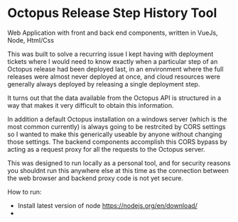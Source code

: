 # Octopus Release Step History Tool

Web Application with front and back end components, written in VueJs, Node, Html/Css

This was built to solve a recurring issue I kept having with deployment tickets where I would need to know exactly when
a particular step of an Octopus release had been deployed last, in an environment where the full releases were almost never
deployed at once, and cloud resources were generally always deployed by releasing a single deployment step.

It turns out that the data available from the Octopus API is structured in a way that makes it very difficult to obtain this information.

In addition a default Octopus installation on a windows server (which is the most common currently) is always going to be
restrcited by CORS settings so I wanted to make this generically useable by anyone without changing those settings.
The backend components accomplish this CORS bypass by acting as a request proxy for all the requests to the Octopus server.

This was designed to run locally as a personal tool, and for security reasons you shouldnt run this anywhere else at this time as the connection between the
web browser and backend proxy code is not yet secure.

How to run:

 - Install latest version of node https://nodejs.org/en/download/
 - 
